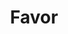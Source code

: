 ---
title: Favor
layout: collection
permalink: /recipes/
collection: recipes
entries_layout: grid
sort_by: date
sort_order: reverse
---